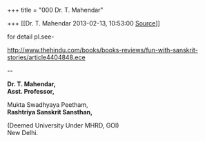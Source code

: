 +++
title = "000 Dr. T. Mahendar"

+++
[[Dr. T. Mahendar	2013-02-13, 10:53:00 [Source](https://groups.google.com/g/samskrita/c/B7e_TExvUpQ)]]



for detail pl.see-

<http://www.thehindu.com/books/books-reviews/fun-with-sanskrit-stories/article4404848.ece>  

  

--  

**Dr. T. Mahendar,**  
    **Asst. Professor,**

Mukta Swadhyaya Peetham,  
**Rashtriya Sanskrit Sansthan,**

(Deemed University Under MHRD, GOI)  
New Delhi.


